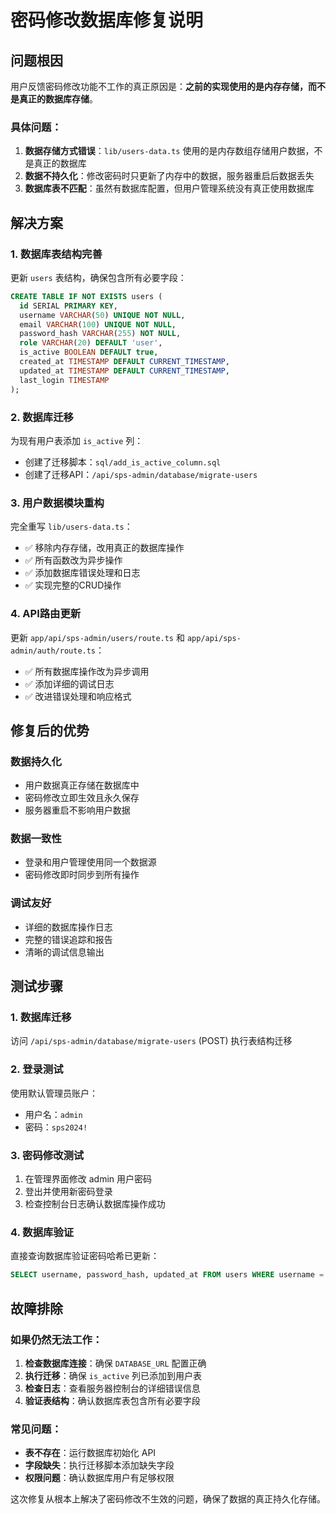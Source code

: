 # 密码修改数据库修复说明

## 问题根因

用户反馈密码修改功能不工作的真正原因是：**之前的实现使用的是内存存储，而不是真正的数据库存储**。

### 具体问题：
1. **数据存储方式错误**：`lib/users-data.ts` 使用的是内存数组存储用户数据，不是真正的数据库
2. **数据不持久化**：修改密码时只更新了内存中的数据，服务器重启后数据丢失
3. **数据库表不匹配**：虽然有数据库配置，但用户管理系统没有真正使用数据库

## 解决方案

### 1. 数据库表结构完善
更新 `users` 表结构，确保包含所有必要字段：
```sql
CREATE TABLE IF NOT EXISTS users (
  id SERIAL PRIMARY KEY,
  username VARCHAR(50) UNIQUE NOT NULL,
  email VARCHAR(100) UNIQUE NOT NULL,
  password_hash VARCHAR(255) NOT NULL,
  role VARCHAR(20) DEFAULT 'user',
  is_active BOOLEAN DEFAULT true,
  created_at TIMESTAMP DEFAULT CURRENT_TIMESTAMP,
  updated_at TIMESTAMP DEFAULT CURRENT_TIMESTAMP,
  last_login TIMESTAMP
);
```

### 2. 数据库迁移
为现有用户表添加 `is_active` 列：
- 创建了迁移脚本：`sql/add_is_active_column.sql`
- 创建了迁移API：`/api/sps-admin/database/migrate-users`

### 3. 用户数据模块重构
完全重写 `lib/users-data.ts`：
- ✅ 移除内存存储，改用真正的数据库操作
- ✅ 所有函数改为异步操作
- ✅ 添加数据库错误处理和日志
- ✅ 实现完整的CRUD操作

### 4. API路由更新
更新 `app/api/sps-admin/users/route.ts` 和 `app/api/sps-admin/auth/route.ts`：
- ✅ 所有数据库操作改为异步调用
- ✅ 添加详细的调试日志
- ✅ 改进错误处理和响应格式

## 修复后的优势

### 数据持久化
- 用户数据真正存储在数据库中
- 密码修改立即生效且永久保存
- 服务器重启不影响用户数据

### 数据一致性
- 登录和用户管理使用同一个数据源
- 密码修改即时同步到所有操作

### 调试友好
- 详细的数据库操作日志
- 完整的错误追踪和报告
- 清晰的调试信息输出

## 测试步骤

### 1. 数据库迁移
访问 `/api/sps-admin/database/migrate-users` (POST) 执行表结构迁移

### 2. 登录测试
使用默认管理员账户：
- 用户名：`admin`
- 密码：`sps2024!`

### 3. 密码修改测试
1. 在管理界面修改 admin 用户密码
2. 登出并使用新密码登录
3. 检查控制台日志确认数据库操作成功

### 4. 数据库验证
直接查询数据库验证密码哈希已更新：
```sql
SELECT username, password_hash, updated_at FROM users WHERE username = 'admin';
```

## 故障排除

### 如果仍然无法工作：
1. **检查数据库连接**：确保 `DATABASE_URL` 配置正确
2. **执行迁移**：确保 `is_active` 列已添加到用户表
3. **检查日志**：查看服务器控制台的详细错误信息
4. **验证表结构**：确认数据库表包含所有必要字段

### 常见问题：
- **表不存在**：运行数据库初始化 API
- **字段缺失**：执行迁移脚本添加缺失字段
- **权限问题**：确认数据库用户有足够权限

这次修复从根本上解决了密码修改不生效的问题，确保了数据的真正持久化存储。 